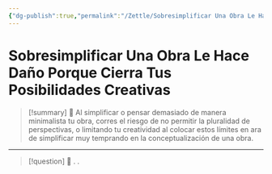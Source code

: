```yaml
---
{"dg-publish":true,"permalink":"/Zettle/Sobresimplificar Una Obra Le Hace Daño Porque Cierra Tus Posibilidades Creativas/","title":"Sobresimplificar Una Obra Le Hace Daño Porque Cierra Tus Posibilidades Creativas","created":"Thursday, 2023-09-14, 9:44:54 pm","updated":"2023-09-25T12:37"}
---
```



# Sobresimplificar Una Obra Le Hace Daño Porque Cierra Tus Posibilidades Creativas

> [!summary] 🧠
> Al simplificar o pensar demasiado de manera minimalista tu obra, corres el riesgo de no permitir la pluralidad de perspectivas, o limitando tu creatividad al colocar estos límites en ara de simplificar muy temprando en la conceptualización de una obra.

- - - 
> [!question] 🔗
> .
> .
